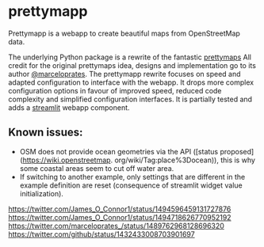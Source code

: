 # prettymapp

Prettymapp is a webapp to create beautiful maps from OpenStreetMap data.

The underlying Python package is a rewrite of the fantastic [prettymaps](https://github.com/marceloprates/prettymaps) 
All credit for the original prettymaps idea, designs and implementation go to its author [@marceloprates](https://github.com/marceloprates). 
The prettymapp rewrite focuses on speed and adapted configuration to interface with the webapp.
It drops more complex configuration options in favour of improved speed, reduced code complexity and 
simplified configuration interfaces. It is partially tested and adds a [streamlit](https://streamlit.io/) webapp component.


## Known issues:
- OSM does not provide ocean geometries via the API ([status proposed](https://wiki.openstreetmap.
  org/wiki/Tag:place%3Docean)), this is why some coastal areas seem to cut off water area. 
- If switching to another example, only settings that are different in the example definition are reset (consequence 
  of streamlit widget value initialization).



https://twitter.com/James_O_Connor1/status/1494596459131727876
https://twitter.com/James_O_Connor1/status/1494718626770952192
https://twitter.com/marceloprates_/status/1489762968128696320
https://twitter.com/github/status/1432433008703901697